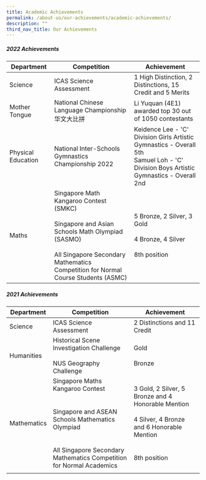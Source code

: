 ```yaml
---
title: Academic Achievements
permalink: /about-us/our-achievements/academic-achievements/
description: ""
third_nav_title: Our Achievements
---
```

##### 2022 Achievements


| Department | Competition | Achievement |
| -------- | -------- | -------- |
| Science     | ICAS Science Assessment    | 1 High Distinction, 2 Distinctions, 15 Credit and 5 Merits    |
| Mother Tongue |National Chinese Language Championship华文大比拼 |Li Yuquan (4E1) awarded top 30 out of 1050 contestants |
|Physical Education | National Inter-Schools Gymnastics Championship 2022 |Keidence Lee - 'C' Division Girls Artistic Gymnastics - Overall 5th<br>Samuel Loh - 'C' Division Boys Artistic Gymnastics - Overall 2nd |
| Maths |Singapore Math Kangaroo Contest (SMKC)<br><br>Singapore and Asian Schools Math Olympiad (SASMO)<br><br>All Singapore Secondary Mathematics Competition for Normal Course Students (ASMC)|5 Bronze, 2 Silver, 3 Gold<br><br>4 Bronze, 4 Silver<br><br>8th position|


##### 2021 Achievements

| Department | Competition | Achievement |
| -------- | -------- | -------- |
| Science     | ICAS Science Assessment    | 2 Distinctions and 11 Credit  |
|Humanities |Historical Scene Investigation Challenge <br><br> NUS Geography Challenge | Gold <br><br> Bronze|
| Mathematics| Singapore Maths Kangaroo Contest<br><br><br>Singapore and ASEAN Schools Mathematics Olympiad<br><br><br>All Singapore Secondary Mathematics Competition for Normal Academics|3 Gold, 2 Silver, 5 Bronze and 4 Honorable Mention<br><br>4 Silver, 4 Bronze and 6 Honorable Mention<br><br><br>8th position|
||||